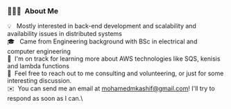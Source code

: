 ### 👨🏻‍💻 &nbsp;About Me
💡 &nbsp; Mostly interested in back-end development and scalability and availability issues in distributed systems \
🎓 &nbsp; Came from Engineering background with BSc in electrical and computer engineering\
🌱 &nbsp;I'm on track for learning more about AWS technologies like SQS, kenisis and lambda functions\
💬 &nbsp;Feel free to reach out to me consulting and volunteering, or just for some interesting discussion.\
✉️ &nbsp;You can send me an email at mohamedmkashif@gmail.com! I'll try to respond as soon as I can.\
